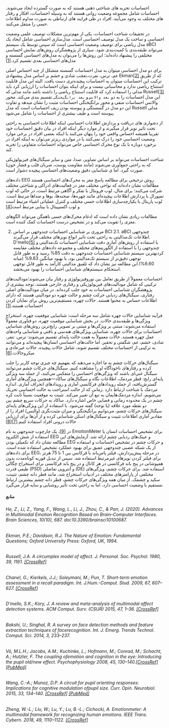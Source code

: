 احساسات تجربه های شناختی ذهنی هستند که به صورت گسترده ایجاد می‌شوند.
احساسات شامل مجموعه وضعیت روانی هستند که به وسیله احساسات، افکار و رفتار های مختلف به وجود می‌آیند.
افراد در طی فرایند های ارتباطی به صورت مداوم اطلاعات حسی را منتقل می‌کنند.

در تحقیقات شناخت احساسات، یکی از مهم‌ترین مشکلات توصیف علمی وضعیت احساسی و ساخت یک مدل توصیف احساسی است. مدل‌سازی احساسی شامل ایجاد یک مدل ریاضی برای توصیف وضعیت احساسی است که سپس توسط یک سیستم aBCI می‌تواند طبقه‌بندی یا کمیت‌بندی شود.
سیاری از پژوهشگران روش‌های نمایش احساسی مختلفی را پیشنهاد داده‌اند؛ این روش‌ها را می‌توان به مدل‌های احساسی گسسته و مدل‌های احساسی بعدی تقسیم کرد.[[1]](#He,-Z.,-Li,-Z.,-Yang,-F.,-Wang,-L.,-Li,-J.,-Zhou,-C.,-&-Pan,-J.-(2020).-Advances-in-Multimodal-Emotion-Recognition-Based-on-Brain–Computer-Interfaces.-Brain-Sciences,-10(10),-687.-doi:10.3390/brainsci10100687.)

 برای دو مدل احساسی میتوان به مدل  احساسات گسسته  متشکل از چند احساس اصلی  غم، ترس، نفرت،تعجب شادی و خشم بر اساس مدل پیشنهادی Ekman[[2]](#Ekman,-P.E.;-Davidson,-R.J.-The-Nature-of-Emotion:-Fundamental-Questions;-Oxford-University-Press:-Oxford,-UK,-1994.) که از طریق ترکیب این احساسات  میتوان به احساسات پیچیده‌تری دست یافت. البته این مدل قابلیت استنتاج ریاضی ندارد و محاسباتی نیست و برای اینکه بتوان احساسات را ارزیابی کرد باید مدلی را استفاده کرد که قابلیت استنتاج ریاضی را داشته باشد مانند مدلی که Russell[[3]](#russell-ja-a-circumplex-model-of-affect-j-personal-soc-psychol-1980-39-1161-crossref) این مدل احساسات را به دو `بعد والانس` و `بعد برانگیختگی` تقسیم بندی می‌کند. محور والانس احساسات منفی و محور برانگیختگی احساسات مثبت را نشان میدهد و تفاوت این دو مدل در گسستگی و پیوسته بودن زیف احساسات است که مدل Russell مدلی پیوسته است و طیف بیشتری از احساسات را شامل می‌شود.

 از دشواری های دریافت و پردازش اطلاعات احساسی اینکه اطلاعات احساسی به راحتی تحت تاثیر نویز قرار میگیرند و از موارد دیگر اینکه افراد در بیان دقیق احساسات خود تقریبا همیشه احساس واقعی خود را پنهان می‌کنند یا اینکه بعضی افراد در برخی موارد وضعیت احساسی خود را درک نمی‌کنند یا در مواردی ریز‌تر می‌توان به اینکه افراد در برخورد دوباره با یک نوع محرک احساسی خاص می‌تواند احساسات متفاوتی را تجربه کند.

شناخت احساسات می‌تواند بر اساس تصاویر، صدا، متن و سایر سیگنال‌های فیزیولوژیکی که به راحتی جمع‌آوری می‌شوند (مانند مقاومت پوست، ضربان قلب و فشار خون) صورت گیرد. اما ی شناسایی دقیق وضعیت‌های احساسی پیچیده دشوار است.

داده‌های EEG روش ترجیحی برای مطالعه پاسخ مغز به محرک‌های احساسی هستند
مطالعات نشان داده‌اند که نواحی مختلف مغز در فعالیت‌های ادراکی و شناختی مختلف شرکت می‌کنند؛ برای مثال، لوب فرونتال با تفکر و آگاهی مرتبط است، در حالی که لوب تمپورال با پردازش اطلاعات پیچیده‌ای مانند چهره‌ها، صحنه‌ها، بوها و صداها مرتبط است. لوب پاریتال با یکپارچه‌سازی اطلاعات حسی مختلف و کنترل عملیاتی اشیاء مرتبط است و لوب اکسیپیتال با بینایی مرتبط است[[4]](#chanel-g-kierkels-jj-soleymani-m-pun-t-short-term-emotion-assessment-in-a-recall-paradigm-int-jhum-comput-stud-2009-67-607627-crossref)

 مطالعات زیادی نشان داده است که ادغام محرک‌های حسی ناهمگن می‌تواند الگوهای مغزی را تقویت می‌کند و در تشخیص درست احساسات کمک کننده است.

2. مروری بر شناسایی احساسات چندوجهی بر اساس BCI
2.1. aBCI چندوجهی
اطلاعات تک‌مدالیتی به راحتی تحت تاثیر انواع نویزهای مختلف قرار می‌گیرند. D'mello[[5]](#dmello-sk-kory-j-a-review-and-meta-analysis-of-multimodal-affect-detection-systems-acm-comput-surv-csur-2015-47-136-crossref) با استفاده از روش‌های آماری دقت شناسایی احساسات تک‌مدالیتی و چندوجهی را با استفاده از الگوریتم‌های مختلف و مجموعه داده‌های مختلف مقایسه کردبهترین سیستم شناسایی احساسات چندوجهی به دقت 85% رسید و به طور قابل توجهی دقیق‌تر از سیستم تک‌مدالیتی بود، با بهبود میانگین 9.83% (میانه 6.60%).این مطالعه نیز نشان داد که تلفیق مدالیتی کارآمد به طور قابل توجهی استحکام سیستم‌های شناسایی احساسات را بهبود می‌بخشد.

 احساسات معمولاً از طریق تعامل بین نوروفیزیولوژی و رفتار بیان می‌شوند؛مودالیت‌های ترکیبی که شامل مودالیت‌های فیزیولوژیکی و رفتاری خارجی هستند، توجه بیشتری از پژوهشگران شناسایی احساسات به خود جلب کرده‌اند. در میان مودالیت‌های اصلی رفتاری، سیگنال‌های ردیابی حرکت چشم و حالت چهره دو مودالیتی هستند که دارای اطلاعات حساس به محتوا هستند. حالات چهره، مستقیم‌ترین روش برای نمایان کردن احساسات هستند.[[1]](#he-z-li-z-yang-f-wang-l-li-j-zhou-c--pan-j-2020-advances-in-multimodal-emotion-recognition-based-on-braincomputer-interfaces-brain-sciences-1010-687-doi103390brainsci10100687)

 فرآیند شناسایی حالات چهره شامل سه مرحله است: شناسایی موقعیت چهره، استخراج ویژگی‌ها و طبقه‌بندی حالات. در بخش شناسایی موقعیت چهره، دو فناوری معمولاً استفاده می‌شوند: مبتنی بر ویژگی‌ها و مبتنی بر تصویر. رایج‌ترین روش‌های شناسایی احساسات برای حالات چهره، شناسایی ویژگی‌های هندسی و بافتی و شناسایی واحدهای عمل چهره هستند. حالات معمولاً به هفت حالت پایه‌ای تقسیم می‌شوند: ترس، تنفر، شادی، خشم، غم، شگفتی و تحقیر. اما حالت‌های احساسی انسان‌ها پیچیده‌اند و می‌توانند به ترکیبی از احساسات مختلف تقسیم شوند، شامل حالات پیچیده، حالات غیرعادی و میکروحالات.[[6]](#bakshi-u-singhal-r-a-survey-on-face-detection-methods-and-feature-extraction-techniques-of-facerecognition-int-j-emerg-trends-technol-comput-sci-2014-3-233237)

 سیگنال‌های حرکات چشم به ما اجازه می‌دهند که بفهمیم چه چیزی توجه کاربر را جلب کرده و رفتارهای ناخودآگاه او را مشاهده کنیم.
 سیگنال‌های حرکات چشم می‌توانند سیگنال غنی‌ای باشند که ویژگی‌های احساسی را منعکس می‌کنند، از جمله سه ویژگی پایه‌ای رایج: قطر مردمک، اطلاعات نگاه و سیگنال‌های ساکاد—همچنین ویژگی‌های آماری گسترش‌یافته، از جمله رویدادهای فرکانسی آماری و رویدادهای انحراف آماری. 
 اندازه مردمک با شناخت ارتباط دارد .زمانی که از حالت استراحت به حالت احساسی تحریک می‌شویم، اندازه مردمک‌هایمان به تبع آن تغییر می‌کند. تثبیت به موقعیت نسبتاً ثابت کره چشم در یک محدوده زمانی و فضایی خاص اشاره دارد. ساکاد به حرکات سریع چشم بین دو نقطه مورد علاقه (یا توجه) گفته می‌شود. با استفاده از این ویژگی‌های پایه‌ای سیگنال‌های حرکات چشم، می‌توانیم برانگیختگی و میزان مثبت‌نگری (والنس) افراد را از مقادیر آماری اطلاعات تثبیت و سیگنال‌های اسکن شناسایی کرده و از آن‌ها برای ارزیابی حالات درونی افراد استفاده کنیم.[[7]](#võ-mlh-jacobs-am-kuchinke-l-hofmann-m-conrad-m-schacht-a-hutzler-f-the-coupling-ofemotion-and-cognition-in-the-eye-introducing-the-pupil-oldnew-effect-psychophysiology-2008-45-130140crossref-pubmed)[[8]](#wang-c-a-munoz-dp-a-circuit-for-pupil-orienting-responses-implications-for-cognitive-modulation-ofpupil-size-curr-opin-neurobiol-2015-33-134140-crossrefpubmed)

 در [[9]](#zheng-w-l-liu-w-lu-y-lu-b-l-cichocki-a-emotionmeter-a-multimodal-framework-for-recognizing-human-emotions-ieee-trans-cybern-2018-49-11101122-crossref)، یک چارچوب چندوجهی به نام EmotionMeter برای تشخیص احساسات انسان با استفاده از شش الکترود EEG و عینک‌های ردیابی چشم ارائه شد. آزمایش‌های این مطالعه نشان داد که تکمیلی بودن EEG و حرکات چشم در تشخیص احساسات و استفاده از یک شبکه عصبی چندوجهی عمیق برای بهبود عملکرد تشخیص استفاده شده است. برای داده‌های EEG، در مرحله پیش‌پردازش، فیلتر پاس‌باند با فرکانس بین 1 تا 75 هرتز برای فیلتر کردن نویزهای غیرمرتبط استفاده شد. سپس از تبدیل فوریه کوتاه‌مدت بدون همپوشانی در پنج باند فرکانسی در هر کانال و در پنج باند فرکانسی برای استخراج چگالی طیفی قدرت (PSD) و آنتروپی تفاضلی (DE) استفاده شد. برای حرکات چشم، ویژگی‌های مختلفی از پارامترهای مختلف در ادبیات استخراج شد، مانند قطر دانه چشم، تثبیت، سکید و چشمک. از میان همه ویژگی‌های حرکات چشم، قطر دانه چشم بیشترین ارتباط مستقیم با وضعیت احساسی دارد، اما به راحتی تحت تأثیر روشنایی و سایه قرار می‌گیرد.

##### منابع

###### He, Z., Li, Z., Yang, F., Wang, L., Li, J., Zhou, C., & Pan, J. (2020). Advances in Multimodal Emotion Recognition Based on Brain–Computer Interfaces. Brain Sciences, 10(10), 687. doi:10.3390/brainsci10100687.

###### Ekman, P.E.; Davidson, R.J. The Nature of Emotion: Fundamental Questions; Oxford University Press: Oxford, UK, 1994.

###### Russell, J.A. A circumplex model of affect. J. Personal. Soc. Psychol. 1980, 39, 1161. [[CrossRef]](https://psycnet.apa.org/doiLanding?doi=10.1037/h0077714&)

###### Chanel, G.; Kierkels, J.J.; Soleymani, M.; Pun, T. Short-term emotion assessment in a recall paradigm. Int. J.Hum.-Comput. Stud. 2009, 67, 607–627. [[CrossRef]](https://linkinghub.elsevier.com/retrieve/pii/S1071581909000433)

###### D’mello, S.K.; Kory, J. A review and meta-analysis of multimodal affect detection systems. ACM Comput. Surv. (CSUR) 2015, 47, 1–36. [[CrossRef]](https://dl.acm.org/doi/10.1145/2682899)

###### Bakshi, U.; Singhal, R. A survey on face detection methods and feature extraction techniques of facerecognition. Int. J. Emerg. Trends Technol. Comput. Sci. 2014, 3, 233–237.

###### Võ, M.L.H.; Jacobs, A.M.; Kuchinke, L.; Hofmann, M.; Conrad, M.; Schacht, A.; Hutzler, F. The coupling ofemotion and cognition in the eye: Introducing the pupil old/new effect. Psychophysiology 2008, 45, 130–140.[[CrossRef]](http://dx.doi.org/10.1111/j.1469-8986.2007.00606.x) [[PubMed]](https://pubmed.ncbi.nlm.nih.gov/17910733/)

###### Wang, C.-A.; Munoz, D.P. A circuit for pupil orienting responses: Implications for cognitive modulation ofpupil size. Curr. Opin. Neurobiol. 2015, 33, 134–140. [[CrossRef]](http://dx.doi.org/10.1016/j.conb.2015.03.018) [[PubMed]](https://pubmed.ncbi.nlm.nih.gov/25863645/)

###### Zheng, W.-L.; Liu, W.; Lu, Y.; Lu, B.-L.; Cichocki, A. Emotionmeter: A multimodal framework for recognizing human emotions. IEEE Trans. Cybern. 2018, 49, 1110–1122. [[CrossRef]](https://ieeexplore.ieee.org/document/8283814)
